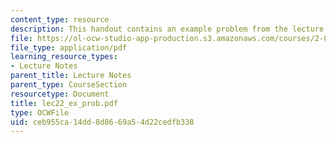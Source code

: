 ```yaml
---
content_type: resource
description: This handout contains an example problem from the lecture.
file: https://ol-ocw-studio-app-production.s3.amazonaws.com/courses/2-002-mechanics-and-materials-ii-spring-2004/ceb955ca14dd8d8669a54d22cedfb338_lec22_ex_prob.pdf
file_type: application/pdf
learning_resource_types:
- Lecture Notes
parent_title: Lecture Notes
parent_type: CourseSection
resourcetype: Document
title: lec22_ex_prob.pdf
type: OCWFile
uid: ceb955ca-14dd-8d86-69a5-4d22cedfb338
---
```

